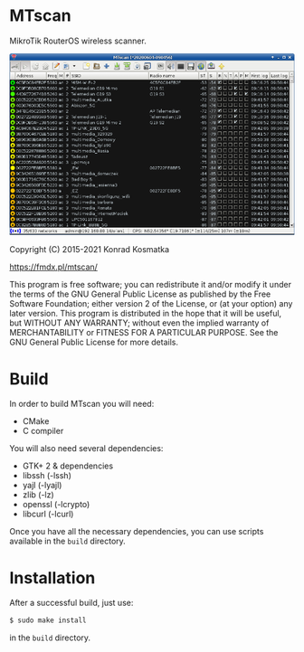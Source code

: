MTscan
=======

MikroTik RouterOS wireless scanner.

![Screenshot](/mtscan.png?raw=true)

Copyright (C) 2015-2021  Konrad Kosmatka

https://fmdx.pl/mtscan/

This program is free software; you can redistribute it and/or modify it under the terms of the GNU General Public License as published by the Free Software Foundation; either version 2 of the License, or (at your option) any later version.
This program is distributed in the hope that it will be useful, but WITHOUT ANY WARRANTY; without even the implied warranty of MERCHANTABILITY or FITNESS FOR A PARTICULAR PURPOSE. See the GNU General Public License for more details.

# Build
In order to build MTscan you will need:
- CMake
- C compiler

You will also need several dependencies:
- GTK+ 2 & dependencies
- libssh (-lssh)
- yajl (-lyajl)
- zlib (-lz)
- openssl (-lcrypto)
- libcurl (-lcurl)

Once you have all the necessary dependencies, you can use scripts available in the `build` directory.

# Installation
After a successful build, just use:
```sh
$ sudo make install
```
in the `build` directory.

